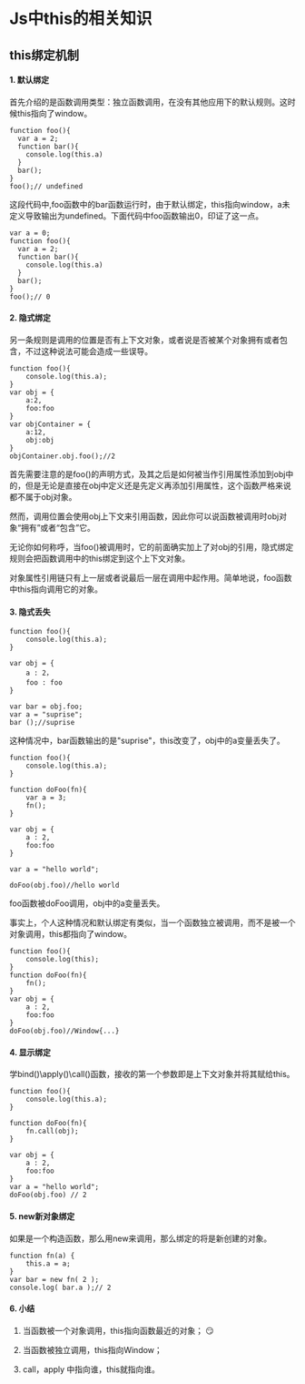 # Js中this的相关知识

## this绑定机制

#### 1. 默认绑定

首先介绍的是函数调用类型：独立函数调用，在没有其他应用下的默认规则。这时候this指向了window。

```
function foo(){
  var a = 2;
  function bar(){
    console.log(this.a)
  }
  bar();
}
foo();// undefined
```

这段代码中,foo函数中的bar函数运行时，由于默认绑定，this指向window，a未定义导致输出为undefined。下面代码中foo函数输出0，印证了这一点。

```
var a = 0;
function foo(){
  var a = 2;
  function bar(){
    console.log(this.a)
  }
  bar();
}
foo();// 0
```

#### 2. 隐式绑定

另一条规则是调用的位置是否有上下文对象，或者说是否被某个对象拥有或者包含，不过这种说法可能会造成一些误导。

```
function foo(){
    console.log(this.a);
}
var obj = {
    a:2,
    foo:foo
}
var objContainer = {
    a:12,
    obj:obj
}
objContainer.obj.foo();//2
```

首先需要注意的是foo()的声明方式，及其之后是如何被当作引用属性添加到obj中的，但是无论是直接在obj中定义还是先定义再添加引用属性，这个函数严格来说都不属于obj对象。 

然而，调用位置会使用obj上下文来引用函数，因此你可以说函数被调用时obj对象“拥有”或者“包含”它。
 
无论你如何称呼，当foo()被调用时，它的前面确实加上了对obj的引用，隐式绑定规则会把函数调用中的this绑定到这个上下文对象。 

对象属性引用链只有上一层或者说最后一层在调用中起作用。简单地说，foo函数中this指向调用它的对象。

#### 3. 隐式丢失

```
function foo(){
    console.log(this.a);
}

var obj = {
    a : 2，
    foo : foo　　　　
}

var bar = obj.foo;
var a = "suprise";
bar ();//suprise
```
这种情况中，bar函数输出的是"suprise"，this改变了，obj中的a变量丢失了。

```
function foo(){
    console.log(this.a);
}

function doFoo(fn){
    var a = 3;
    fn();
}

var obj = {
    a : 2,
    foo:foo
}

var a = "hello world";

doFoo(obj.foo)//hello world
```

foo函数被doFoo调用，obj中的a变量丢失。

事实上，个人这种情况和默认绑定有类似，当一个函数独立被调用，而不是被一个对象调用，this都指向了window。

```
function foo(){
    console.log(this);
}
function doFoo(fn){   
    fn();
}
var obj = {
    a : 2,
    foo:foo
}
doFoo(obj.foo)//Window{...}
```
#### 4. 显示绑定

学bind()\apply()\call()函数，接收的第一个参数即是上下文对象并将其赋给this。

```
function foo(){
    console.log(this.a);
}

function doFoo(fn){
    fn.call(obj);
}

var obj = {
    a : 2,
    foo:foo
}
var a = "hello world";
doFoo(obj.foo) // 2
```

#### 5. new新对象绑定

如果是一个构造函数，那么用new来调用，那么绑定的将是新创建的对象。

```
function fn(a) {
    this.a = a;
}
var bar = new fn( 2 );
console.log( bar.a );// 2
```

#### 6. 小结

1. 当函数被一个对象调用，this指向函数最近的对象； :smirk:

2. 当函数被独立调用，this指向Window；

3. call，apply 中指向谁，this就指向谁。



